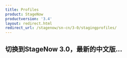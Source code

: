 ```yaml
---
title: Profiles
product: StageNow
productversion: '3.4'
layout: redirect.html
redirect_url: /stagenow/sn-cn/3-0/stagingprofiles/
---
```


## 切换到StageNow 3.0，最新的中文版...
